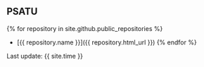 ## PSATU

{% for repository in site.github.public_repositories %}
  * [{{ repository.name }}]({{ repository.html_url }})
{% endfor %}

Last update: {{ site.time }}
